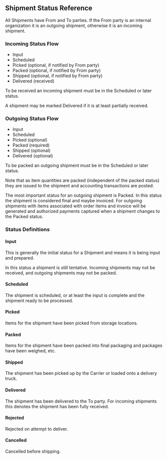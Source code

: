 ## Shipment Status Reference

All Shipments have From and To parties. If the From party is an internal organization it is an outgoing shipment, 
otherwise it is an incoming shipment.

### Incoming Status Flow

- Input
- Scheduled
- Picked (optional, if notified by From party)
- Packed (optional, if notified by From party)
- Shipped (optional, if notified by From party)
- Delivered (received)

To be received an incoming shipment must be in the Scheduled or later status.

A shipment may be marked Delivered if it is at least partially received.

### Outgoing Status Flow

- Input
- Scheduled
- Picked (optional)
- Packed (required)
- Shipped (optional)
- Delivered (optional)

To be packed an outgoing shipment must be in the Scheduled or later status.

Note that as item quantities are packed (independent of the packed status) they are issued to the shipment and accounting transactions are posted.

The most important status for an outgoing shipment is Packed. In this status the shipment is considered final and maybe invoiced.
For outgoing shipments with items associated with order items and invoice will be generated and authorized payments captured 
when a shipment changes to the Packed status.

### Status Definitions

#### Input

This is generally the initial status for a Shipment and means it is being input and prepared.

In this status a shipment is still tentative. Incoming shipments may not be received, and outgoing shipments may not be packed.

#### Scheduled

The shipment is scheduled, or at least the input is complete and the shipment ready to be processed.

#### Picked

Items for the shipment have been picked from storage locations.

#### Packed

Items for the shipment have been packed into final packaging and packages have been weighed, etc.

#### Shipped

The shipment has been picked up by the Carrier or loaded onto a delivery truck.

#### Delivered

The shipment has been delivered to the To party. For incoming shipments this denotes the shipment has been fully received.

#### Rejected

Rejected on attempt to deliver.

#### Cancelled

Cancelled before shipping.
